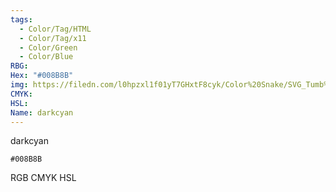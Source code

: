 ```yaml
---
tags:
  - Color/Tag/HTML
  - Color/Tag/x11
  - Color/Green
  - Color/Blue
RBG: 
Hex: "#008B8B"
img: https://filedn.com/l0hpzxl1f01yT7GHxtF8cyk/Color%20Snake/SVG_Tumb%20Mass%20No%20Name/#008B8B.svg
CMYK: 
HSL: 
Name: darkcyan
---
```

darkcyan
```palette
#008B8B
```
RGB
CMYK
HSL